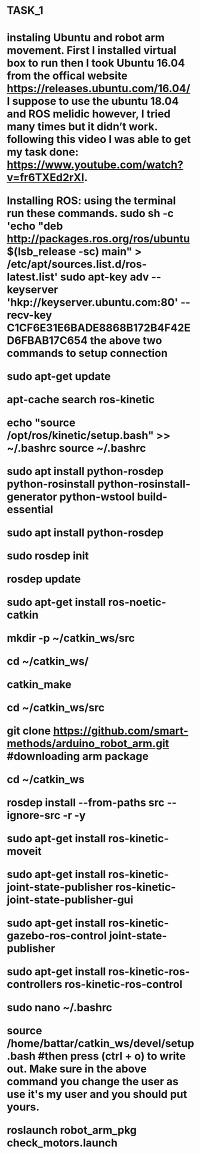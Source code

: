 <h1>TASK_1<h1>
  
  
  
instaling Ubuntu and robot arm movement. 
First I installed virtual box to run then I took Ubuntu 16.04 from the offical website https://releases.ubuntu.com/16.04/
I suppose to use the ubuntu 18.04 and ROS melidic however, I tried many times but it didn’t work. 
following this video I was able to get my task done: https://www.youtube.com/watch?v=fr6TXEd2rXI.

  
Installing ROS:
using the terminal run these commands.
sudo sh -c 'echo "deb http://packages.ros.org/ros/ubuntu $(lsb_release -sc) main" > /etc/apt/sources.list.d/ros-latest.list'
sudo apt-key adv --keyserver 'hkp://keyserver.ubuntu.com:80' --recv-key C1CF6E31E6BADE8868B172B4F42ED6FBAB17C654
the above two commands to setup connection 

sudo apt-get update

apt-cache search ros-kinetic

echo "source /opt/ros/kinetic/setup.bash" >> ~/.bashrc
source ~/.bashrc

sudo apt install python-rosdep python-rosinstall python-rosinstall-generator python-wstool build-essential

sudo apt install python-rosdep

sudo rosdep init

rosdep update

sudo apt-get install ros-noetic-catkin

mkdir -p ~/catkin_ws/src

cd ~/catkin_ws/

catkin_make

cd ~/catkin_ws/src

git clone https://github.com/smart-methods/arduino_robot_arm.git #downloading arm package

cd ~/catkin_ws

rosdep install --from-paths src --ignore-src -r -y

sudo apt-get install ros-kinetic-moveit

sudo apt-get install ros-kinetic-joint-state-publisher ros-kinetic-joint-state-publisher-gui

sudo apt-get install ros-kinetic-gazebo-ros-control joint-state-publisher

sudo apt-get install ros-kinetic-ros-controllers ros-kinetic-ros-control

sudo nano ~/.bashrc

source /home/battar/catkin_ws/devel/setup.bash
#then press (ctrl + o) to write out. Make sure in the above command you change the user as use it's my user and you should put yours.

roslaunch robot_arm_pkg check_motors.launch


